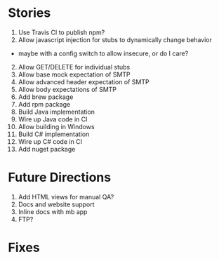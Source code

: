 Stories
=======

1. Use Travis CI to publish npm?
2. Allow javascript injection for stubs to dynamically change behavior
  - maybe with a config switch to allow insecure, or do I care?
2. Allow GET/DELETE for individual stubs
3. Allow base mock expectation of SMTP
4. Allow advanced header expectation of SMTP
5. Allow body expectations of SMTP
6. Add brew package
7. Add rpm package
8. Build Java implementation
9. Wire up Java code in CI
10. Allow building in Windows
11. Build C# implementation
12. Wire up C# code in CI
13. Add nuget package

Future Directions
=================
1. Add HTML views for manual QA?
2. Docs and website support
3. Inline docs with mb app
4. FTP?

Fixes
=====
